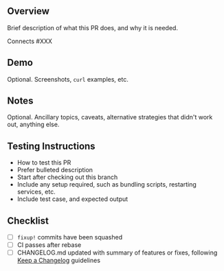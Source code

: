 ## Overview

Brief description of what this PR does, and why it is needed.

Connects #XXX

## Demo

Optional. Screenshots, `curl` examples, etc.

## Notes

Optional. Ancillary topics, caveats, alternative strategies that didn't work out, anything else.

## Testing Instructions

* How to test this PR
* Prefer bulleted description
* Start after checking out this branch
* Include any setup required, such as bundling scripts, restarting services, etc.
* Include test case, and expected output

## Checklist

- [ ] `fixup!` commits have been squashed
- [ ] CI passes after rebase
- [ ] CHANGELOG.md updated with summary of features or fixes, following [Keep a Changelog](https://keepachangelog.com/en/1.0.0/) guidelines
